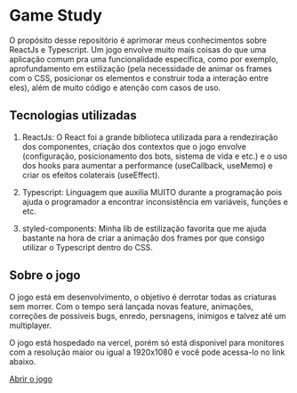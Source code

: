 
<h1>Game Study</h1>

<p>O propósito desse repositório é aprimorar meus conhecimentos sobre ReactJs e Typescript. Um jogo envolve muito mais coisas do que uma aplicação comum pra uma funcionalidade específica, como por exemplo, aprofundamento em estilização  (pela necessidade de animar os frames com o CSS, posicionar os elementos e construir toda a interação entre eles), além de muito código e atenção com casos de uso.</p>

<h2>Tecnologias utilizadas</h2>

1. ReactJs: O React foi a grande biblioteca utilizada para a rendeziração dos componentes, criação dos contextos que o jogo envolve (configuração, posicionamento dos bots, sistema de vida e etc.) e o uso dos hooks para aumentar a performance (useCallback, useMemo) e criar os efeitos colaterais (useEffect).

2. Typescript: Linguagem que auxilia MUITO durante a programação pois ajuda o programador a encontrar inconsistência em variáveis, funções e etc.

3. styled-components: Minha lib de estilização favorita que me ajuda bastante na hora de criar a animação dos frames por que consigo utilizar o Typescript dentro do CSS.

<h2>Sobre o jogo</h2>

<p>O jogo está em desenvolvimento, o objetivo é derrotar todas as criaturas sem morrer. Com o tempo será lançada novas feature, animações, correções de possiveis bugs, enredo, persnagens, inimigos e talvez até um multiplayer.</p>

<p>O jogo está hospedado na vercel, porém só está disponivel para monitores com a resolução maior ou igual a 1920x1080 e você pode acessa-lo no link abaixo.</p> 

[Abrir o jogo](https://game-study.vercel.app/)